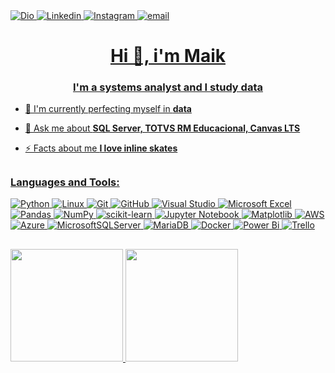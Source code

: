 <div>
    </a> 
 <a href="https://www.dio.me/users/maik_rs93">
    <img src="https://github.com/MaikRodriguess/MaikRodriguess/assets/69226200/1dd5285e-e747-426f-b102-75b2edb9a1ae" alt="Dio">
</a> 
<a href="https://www.linkedin.com/in/maikrodriguess/">
    <img src="https://img.shields.io/badge/LinkedIn-0077B5?style=for-the-badge&logo=linkedin&logoColor=white" alt="Linkedin">
</a> 
<a href="https://www.instagram.com/maiksoueu/">
    <img src="https://img.shields.io/badge/Instagram-E4405F?style=for-the-badge&logo=instagram&logoColor=white" alt="Instagram">
</a>
        
<a href="maik.rs93@hotmail.com">
    <img src="https://img.shields.io/badge/Microsoft_Outlook-0078D4?style=for-the-badge&logo=microsoft-outlook&logoColor=white" alt="email">
  


##
<h1 align="center">Hi 👋, i'm Maik</h1>
<h3 align="center">I'm a systems analyst and I study data</h3>

- 🌱 I'm currently perfecting myself in **data**

- 💬 Ask me about **SQL Server, TOTVS RM Educacional, Canvas LTS**

- ⚡ Facts about me **I love inline skates**

##

<h3 align="left">Languages and Tools:</h3>

![Python](https://img.shields.io/badge/python-3670A0?style=for-the-badge&logo=python&logoColor=ffdd54)
![Linux](https://img.shields.io/badge/Linux-FCC624?style=for-the-badge&logo=linux&logoColor=black)
![Git](https://img.shields.io/badge/git-%23F05033.svg?style=for-the-badge&logo=git&logoColor=white)
![GitHub](https://img.shields.io/badge/github-%23121011.svg?style=for-the-badge&logo=github&logoColor=white)
![Visual Studio](https://img.shields.io/badge/Visual%20Studio-5C2D91.svg?style=for-the-badge&logo=visual-studio&logoColor=white)
![Microsoft Excel](https://img.shields.io/badge/Microsoft_Excel-217346?style=for-the-badge&logo=microsoft-excel&logoColor=white)
![Pandas](https://img.shields.io/badge/pandas-%23150458.svg?style=for-the-badge&logo=pandas&logoColor=white)
![NumPy](https://img.shields.io/badge/numpy-%23013243.svg?style=for-the-badge&logo=numpy&logoColor=white)
![scikit-learn](https://img.shields.io/badge/scikit--learn-%23F7931E.svg?style=for-the-badge&logo=scikit-learn&logoColor=white)
![Jupyter Notebook](https://img.shields.io/badge/jupyter-%23FA0F00.svg?style=for-the-badge&logo=jupyter&logoColor=white)
![Matplotlib](https://img.shields.io/badge/Matplotlib-%23ffffff.svg?style=for-the-badge&logo=Matplotlib&logoColor=black)
![AWS](https://img.shields.io/badge/AWS-%23FF9900.svg?style=for-the-badge&logo=amazon-aws&logoColor=white)
![Azure](https://img.shields.io/badge/azure-%230072C6.svg?style=for-the-badge&logo=microsoftazure&logoColor=white)
![MicrosoftSQLServer](https://img.shields.io/badge/Microsoft%20SQL%20Server-CC2927?style=for-the-badge&logo=microsoft%20sql%20server&logoColor=white)
![MariaDB](https://img.shields.io/badge/MariaDB-003545?style=for-the-badge&logo=mariadb&logoColor=white)
![Docker](https://img.shields.io/badge/docker-%230db7ed.svg?style=for-the-badge&logo=docker&logoColor=white)
![Power Bi](https://img.shields.io/badge/power_bi-F2C811?style=for-the-badge&logo=powerbi&logoColor=black)
![Trello](https://img.shields.io/badge/Trello-%23026AA7.svg?style=for-the-badge&logo=Trello&logoColor=white)


  
## 

<div>
  <img height="180" src="https://github-readme-stats.vercel.app/api?username=maikrodriguess&show_icons=true&theme=aura">
  <img height="180" src="https://github-readme-stats.vercel.app/api/top-langs/?username=maikrodriguess&hide_progress=false&theme=aura&layout=compact">
</div>

##


##



<!---
https://github.com/Ileriayo/markdown-badges - Badges 
https://github.com/abhisheknaiidu/awesome-github-profile-readme#github-actions-
https://dev.to/envoy_/150-badges-for-github-pnk - Badges 
https://devicon.dev/
--->
